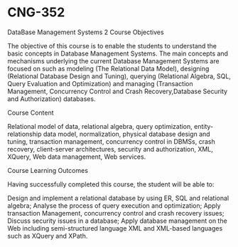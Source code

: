 # CNG-352
 DataBase Management Systems 2
Course Objectives

The objective of this course is to enable the students to understand the basic concepts in Database Management Systems. The main concepts and mechanisms underlying the current Database Management Systems are focused on such as modeling (The Relational Data Model), designing (Relational Database Design and Tuning), querying (Relational Algebra, SQL, Query Evaluation and Optimization) and managing (Transaction Management, Concurrency Control and Crash Recovery,Database Security and Authorization) databases.

Course Content

Relational model of data, relational algebra, query optimization, entity-relationship data model, normalization, physical database design and tuning, transaction management, concurrency control in DBMSs, crash recovery, client-server architectures, security and authorization, XML, XQuery, Web data management, Web services.


Course Learning Outcomes

Having successfully completed this course, the student will be able to:

Design and implement a relational database by using ER, SQL and relational algebra;
Analyse the process of query execution and optimization;
Apply transaction Management, concurrency control and crash recovery issues;
Discuss security issues in a database;
Apply database management on the Web including semi-structured language XML and XML-based languages such as XQuery and XPath.
